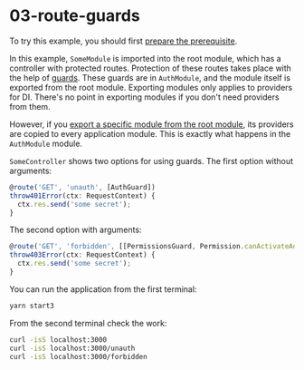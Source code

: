 # 03-route-guards

To try this example, you should first [prepare the prerequisite][1].

In this example, `SomeModule` is imported into the root module, which has a controller with protected routes. Protection of these routes takes place with the help of [guards][103]. These guards are in `AuthModule`, and the module itself is exported from the root module. Exporting modules only applies to providers for DI. There's no point in exporting modules if you don't need providers from them.

However, if you [export a specific module from the root module][102], its providers are copied to every application module. This is exactly what happens in the `AuthModule` module.

`SomeController` shows two options for using guards. The first option without arguments:

```ts
@route('GET', 'unauth', [AuthGuard])
throw401Error(ctx: RequestContext) {
  ctx.res.send('some secret');
}
```

The second option with arguments:

```ts
@route('GET', 'forbidden', [[PermissionsGuard, Permission.canActivateAdministration]])
throw403Error(ctx: RequestContext) {
  ctx.res.send('some secret');
}
```

You can run the application from the first terminal:

```bash
yarn start3
```

From the second terminal check the work:

```bash
curl -isS localhost:3000
curl -isS localhost:3000/unauth
curl -isS localhost:3000/forbidden
```

[1]: /examples/prerequisite
[102]: /components-of-ditsmod-app/exports-and-imports#export-of-the-providers-from-the-root-module
[103]: /components-of-ditsmod-app/guards
